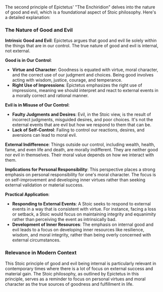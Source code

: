 The second principle of Epictetus' "The Enchiridion" delves into the nature of good and evil, which is a foundational aspect of Stoic philosophy. Here's a detailed explanation:

### The Nature of Good and Evil

**Intrinsic Good and Evil**: Epictetus argues that good and evil lie solely within the things that are in our control. The true nature of good and evil is internal, not external.

**Good is in Our Control**:

-   **Virtue and Character**: Goodness is equated with virtue, moral character, and the correct use of our judgment and choices. Being good involves acting with wisdom, justice, courage, and temperance.
-   **Right Use of Impressions**: Epictetus emphasizes the right use of impressions, meaning we should interpret and react to external events in a morally correct and rational manner.

**Evil is in Misuse of Our Control**:

-   **Faulty Judgments and Desires**: Evil, in the Stoic view, is the result of incorrect judgments, misguided desires, and poor choices. It's not the external events that are evil but how we respond to them that can be.
-   **Lack of Self-Control**: Failing to control our reactions, desires, and aversions can lead to moral evil.

**External Indifference**: Things outside our control, including wealth, health, fame, and even life and death, are morally indifferent. They are neither good nor evil in themselves. Their moral value depends on how we interact with them.

**Implications for Personal Responsibility**: This perspective places a strong emphasis on personal responsibility for one's moral character. The focus is on self-improvement and developing inner virtues rather than seeking external validation or material success.

**Practical Application**:

-   **Responding to External Events**: A Stoic seeks to respond to external events in a way that is consistent with virtue. For instance, facing a loss or setback, a Stoic would focus on maintaining integrity and equanimity rather than perceiving the event as intrinsically bad.
-   **Development of Inner Resources**: The emphasis on internal good and evil leads to a focus on developing inner resources like resilience, wisdom, and moral integrity, rather than being overly concerned with external circumstances.

### Relevance in Modern Context

This Stoic principle of good and evil being internal is particularly relevant in contemporary times where there is a lot of focus on external success and material gain. The Stoic philosophy, as outlined by Epictetus in this principle, serves as a reminder to focus on personal virtues and moral character as the true sources of goodness and fulfillment in life.

